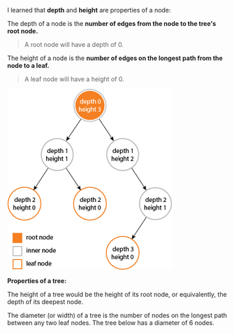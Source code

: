 I learned that **depth** and **height** are properties of a node:

The depth of a node is the **number of edges from the node to the tree's root node.**
>A root node will have a depth of 0.

The height of a node is the **number of edges on the longest path from the node to a leaf.**
>A leaf node will have a height of 0.

![Image of Height & Depth of a Tree](https://github.com/Ankitkalauni/DataStructures/blob/main/Binary_tree/binary_tree.png?raw=False)

**Properties of a tree:**

The height of a tree would be the height of its root node,
or equivalently, the depth of its deepest node.

The diameter (or width) of a tree is the number of nodes on the longest path between any two leaf nodes. The tree below has a diameter of 6 nodes.
